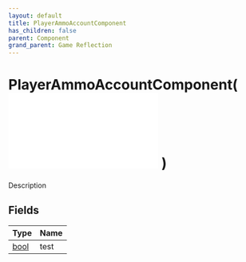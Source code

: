 ```yaml
---
layout: default
title: PlayerAmmoAccountComponent
has_children: false
parent: Component
grand_parent: Game Reflection
---
```

# PlayerAmmoAccountComponent( ![ PlayerAccountComponent ](/game-reflection/components/player_account_component.md) )
Description 

## Fields
| Type | Name |
|:-------------|:--------------|
| [bool](/game-reflection/components/bool.md) | test |
